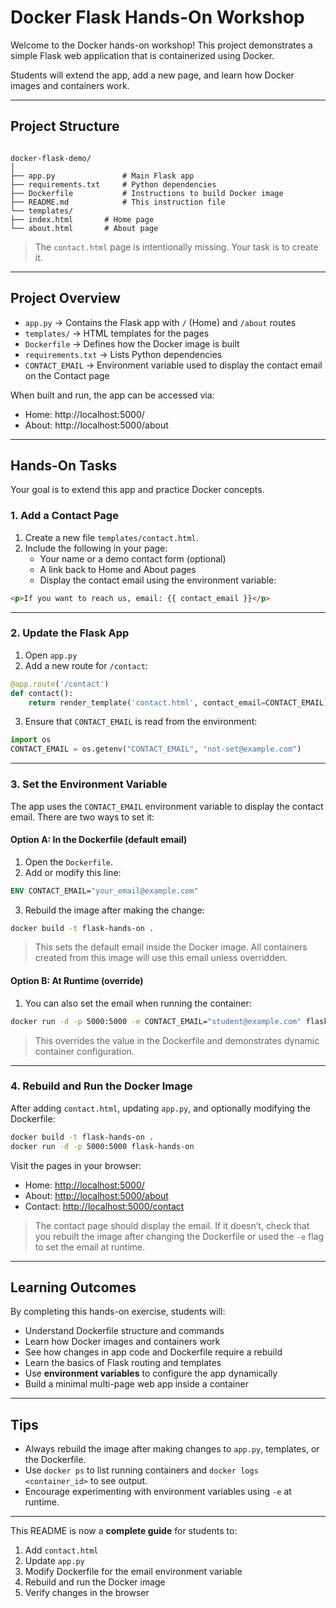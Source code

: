 # Docker Flask Hands-On Workshop

Welcome to the Docker hands-on workshop! This project demonstrates a simple Flask web application that is containerized using Docker.  

Students will extend the app, add a new page, and learn how Docker images and containers work.

---

## **Project Structure**

```

docker-flask-demo/
│
├── app.py               # Main Flask app
├── requirements.txt     # Python dependencies
├── Dockerfile           # Instructions to build Docker image
├── README.md            # This instruction file
└── templates/
├── index.html       # Home page
└── about.html       # About page

````

> The `contact.html` page is intentionally missing. Your task is to create it.

---

## **Project Overview**

- `app.py` → Contains the Flask app with `/` (Home) and `/about` routes  
- `templates/` → HTML templates for the pages  
- `Dockerfile` → Defines how the Docker image is built  
- `requirements.txt` → Lists Python dependencies  
- `CONTACT_EMAIL` → Environment variable used to display the contact email on the Contact page

When built and run, the app can be accessed via:

- Home: http://localhost:5000/  
- About: http://localhost:5000/about  

---

## **Hands-On Tasks**

Your goal is to extend this app and practice Docker concepts.

### **1. Add a Contact Page**
1. Create a new file `templates/contact.html`.  
2. Include the following in your page:
   - Your name or a demo contact form (optional)  
   - A link back to Home and About pages  
   - Display the contact email using the environment variable:

```html
<p>If you want to reach us, email: {{ contact_email }}</p>
````

---

### **2. Update the Flask App**

1. Open `app.py`
2. Add a new route for `/contact`:

```python
@app.route('/contact')
def contact():
    return render_template('contact.html', contact_email=CONTACT_EMAIL)
```

3. Ensure that `CONTACT_EMAIL` is read from the environment:

```python
import os
CONTACT_EMAIL = os.getenv("CONTACT_EMAIL", "not-set@example.com")
```

---

### **3. Set the Environment Variable**

The app uses the `CONTACT_EMAIL` environment variable to display the contact email. There are two ways to set it:

#### **Option A: In the Dockerfile (default email)**

1. Open the `Dockerfile`.
2. Add or modify this line:

```dockerfile
ENV CONTACT_EMAIL="your_email@example.com"
```

3. Rebuild the image after making the change:

```bash
docker build -t flask-hands-on .
```

> This sets the default email inside the Docker image. All containers created from this image will use this email unless overridden.

#### **Option B: At Runtime (override)**

1. You can also set the email when running the container:

```bash
docker run -d -p 5000:5000 -e CONTACT_EMAIL="student@example.com" flask-hands-on
```

> This overrides the value in the Dockerfile and demonstrates dynamic container configuration.

---

### **4. Rebuild and Run the Docker Image**

After adding `contact.html`, updating `app.py`, and optionally modifying the Dockerfile:

```bash
docker build -t flask-hands-on .
docker run -d -p 5000:5000 flask-hands-on
```

Visit the pages in your browser:

* Home: [http://localhost:5000/](http://localhost:5000/)
* About: [http://localhost:5000/about](http://localhost:5000/about)
* Contact: [http://localhost:5000/contact](http://localhost:5000/contact)

> The contact page should display the email. If it doesn’t, check that you rebuilt the image after changing the Dockerfile or used the `-e` flag to set the email at runtime.

---

## **Learning Outcomes**

By completing this hands-on exercise, students will:

* Understand Dockerfile structure and commands
* Learn how Docker images and containers work
* See how changes in app code and Dockerfile require a rebuild
* Learn the basics of Flask routing and templates
* Use **environment variables** to configure the app dynamically
* Build a minimal multi-page web app inside a container

---

## **Tips**

* Always rebuild the image after making changes to `app.py`, templates, or the Dockerfile.
* Use `docker ps` to list running containers and `docker logs <container_id>` to see output.
* Encourage experimenting with environment variables using `-e` at runtime.

---

This README is now a **complete guide** for students to:

1. Add `contact.html`
2. Update `app.py`
3. Modify Dockerfile for the email environment variable
4. Rebuild and run the Docker image
5. Verify changes in the browser